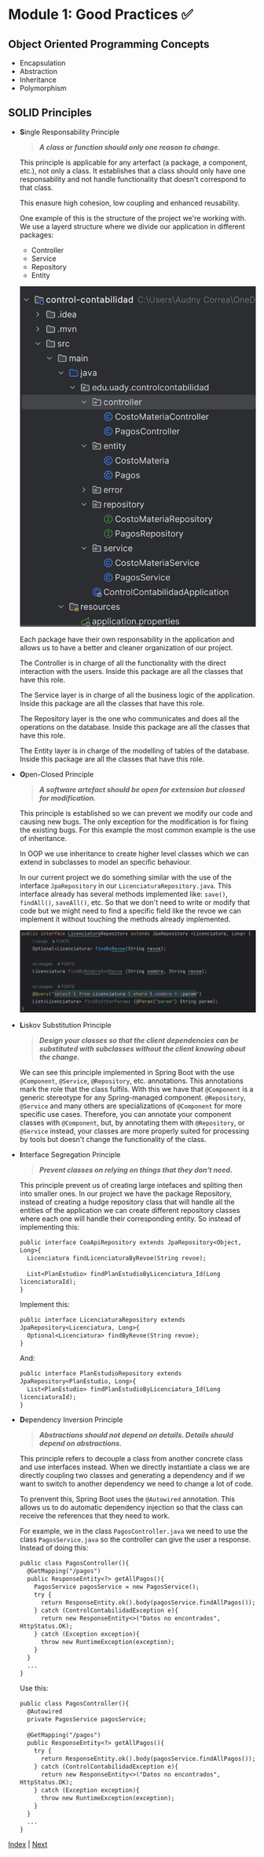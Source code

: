 # Module 1: Good Practices ✅

## Object Oriented Programming Concepts

- Encapsulation
- Abstraction
- Inheritance
- Polymorphism

## SOLID Principles

- **S**ingle Responsability Principle

  > **_A class or function should only one reason to change._**

  This principle is applicable for any arterfact (a package, a component, etc.), not only a class. It establishes that a class should only have one responsability and not handle functionality that doesn't correspond to that class.

  This enasure high cohesion, low coupling and enhanced reusability.

  One example of this is the structure of the project we're working with. We use a layerd structure where we divide our application in different packages:

  - Controller
  - Service
  - Repository
  - Entity

  ![project-structure](image.png)

  Each package have their own responsability in the application and allows us to have a better and cleaner organization of our project.

  The Controller is in charge of all the functionality with the direct interaction with the users. Inside this package are all the classes that have this role.

  The Service layer is in charge of all the business logic of the application. Inside this package are all the classes that have this role.

  The Repository layer is the one who communicates and does all the operations on the database. Inside this package are all the classes that have this role.

  The Entity layer is in charge of the modelling of tables of the database. Inside this package are all the classes that have this role.

- **O**pen-Closed Principle

  > **_A software artefact should be open for extension but clossed for modification._**

  This principle is established so we can prevent we modify our code and causing new bugs. The only exception for the modification is for fixing the existing bugs. For this example the most common example is the use of inheritance.

  In OOP we use inheritance to create higher level classes which we can extend in subclasses to model an specific behaviour.

  In our current project we do something similar with the use of the interface `JpaRepository` in our `LicenciaturaRepository.java`. This interface already has several methods implemented like: `save()`, `findAll()`, `saveAll()`, etc. So that we don't need to write or modify that code but we might need to find a specific field like the revoe we can implement it without touching the methods already implemented.

  ![open-closed example](image-1.png)

- **L**iskov Substitution Principle

  > **_Design your classes so that the client dependencies can be substituted with subclasses without the client knowing about the change._**

  We can see this principle implemented in Spring Boot with the use `@Component`, `@Service`, `@Repository`, etc. annotations. This annotations mark the role that the class fulfils. With this we have that `@Component` is a generic stereotype for any Spring-managed component. `@Repository`, `@Service` and many others are specializations of `@Component` for more specific use cases. Therefore, you can annotate your component classes with `@Component`, but, by annotating them with `@Repository`, or `@Service` instead, your classes are more properly suited for processing by tools but doesn't change the functionality of the class.

- **I**nterface Segregation Principle

  > **_Prevent classes on relying on things that they don't need._**

  This principle prevent us of creating large intefaces and spliting then into smaller ones. In our project we have the package Repository, instead of creating a hudge repository class that will handle all the entities of the application we can create different repository classes where each one will handle their corresponding entity. So instead of implementing this:

      public interface CoaApiRepository extends JpaRepository<Object, Long>{
        Licenciatura findLicenciaturaByRevoe(String revoe);

        List<PlanEstudio> findPlanEstudioByLicenciatura_Id(Long licenciaturaId);
      }

  Implement this:

      public interface LicenciaturaRepository extends JpaRepository<Licenciatura, Long>{
        Optional<Licenciatura> findByRevoe(String revoe);
      }

  And:

      public interface PlanEstudioRepository extends JpaRepository<PlanEstudio, Long>{
        List<PlanEstudio> findPlanEstudioByLicenciatura_Id(Long licenciaturaId);
      }

- **D**ependency Inversion Principle

  > **_Abstractions should not depend on details. Details should depend on abstractions._**

  This principle refers to decouple a class from another concrete class and use interfaces instead. When we directly instantiate a class we are directly coupling two classes and generating a dependency and if we want to switch to another dependency we need to change a lot of code.

  To prenvent this, Spring Boot uses the `@Autowired` annotation. This allows us to do automatic dependency injection so that the class can receive the references that they need to work.

  For example, we in the class `PagosController.java` we need to use the class `PagosService.java` so the controller can give the user a response. Instead of doing this:

      public class PagosController(){
        @GetMapping("/pagos")
        public ResponseEntity<?> getAllPagos(){
          PagosService pagosService = new PagosService();
          try {
            return ResponseEntity.ok().body(pagosService.findAllPagos());
          } catch (ControlContabilidadException e){
            return new ResponseEntity<>("Datos no encontrados", HttpStatus.OK);
          } catch (Exception exception){
            throw new RuntimeException(exception);
          }
        }
        ...
      }

  Use this:

      public class PagosController(){
        @Autowired
        private PagosService pagosService;

        @GetMapping("/pagos")
        public ResponseEntity<?> getAllPagos(){
          try {
            return ResponseEntity.ok().body(pagosService.findAllPagos());
          } catch (ControlContabilidadException e){
            return new ResponseEntity<>("Datos no encontrados", HttpStatus.OK);
          } catch (Exception exception){
            throw new RuntimeException(exception);
          }
        }
        ...
      }

[Index](README.md) | [Next](databases.md)
